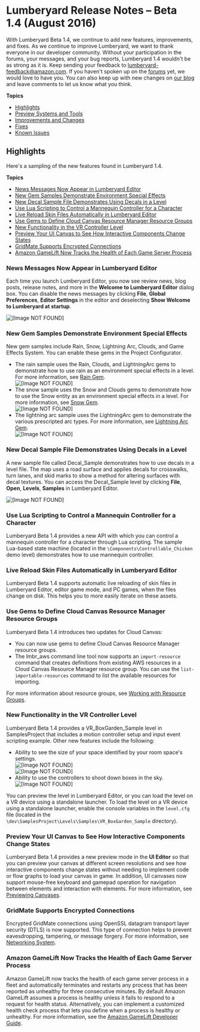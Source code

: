 # Lumberyard Release Notes – Beta 1.4 (August 2016)<a name="lumberyard-v1.4"></a>

With Lumberyard Beta 1.4, we continue to add new features, improvements, and fixes. As we continue to improve Lumberyard, we want to thank everyone in our developer community. Without your participation in the forums, your messages, and your bug reports, Lumberyard 1.4 wouldn't be as strong as it is. Keep sending your feedback to lumberyard-feedback@amazon.com. If you haven't spoken up on the [forums](https://forums.awsgametech.com/) yet, we would love to have you. You can also keep up with new changes on [our blog](https://aws.amazon.com/blogs/gametech) and leave comments to let us know what you think.

**Topics**
+ [Highlights](#lumberyard-v1.4-highlights)
+ [Preview Systems and Tools](lumberyard-v1.4-preview-systems.md)
+ [Improvements and Changes](lumberyard-v1.4-changes.md)
+ [Fixes](lumberyard-v1.4-fixes.md)
+ [Known Issues](lumberyard-v1.4-known-issues.md)

## Highlights<a name="lumberyard-v1.4-highlights"></a>

Here's a sampling of the new features found in Lumberyard 1.4.

**Topics**
+ [News Messages Now Appear in Lumberyard Editor](#lumberyard-v1.4-highlights-news-messages)
+ [New Gem Samples Demonstrate Environment Special Effects](#lumberyard-v1.4-highlights-gem-samples)
+ [New Decal Sample File Demonstrates Using Decals in a Level](#lumberyard-v1.4-highlights-decals-sample)
+ [Use Lua Scripting to Control a Mannequin Controller for a Character](#lumberyard-v1.4-highlights-lua-mannequin)
+ [Live Reload Skin Files Automatically in Lumberyard Editor](#lumberyard-v1.4-highlights-skin-live-reloading)
+ [Use Gems to Define Cloud Canvas Resource Manager Resource Groups](#lumberyard-v1.4-highlights-cloud-canvas)
+ [New Functionality in the VR Controller Level](#lumberyard-v1.4-highlights-vr-controller)
+ [Preview Your UI Canvas to See How Interactive Components Change States](#lumberyard-v1.4-highlights-ui-editor)
+ [GridMate Supports Encrypted Connections](#lumberyard-v1.4-highlights-networking)
+ [Amazon GameLift Now Tracks the Health of Each Game Server Process](#lumberyard-v1.4-highlights-gamelift)

### News Messages Now Appear in Lumberyard Editor<a name="lumberyard-v1.4-highlights-news-messages"></a>

Each time you launch Lumberyard Editor, you now see review news, blog posts, release notes, and more in the **Welcome to Lumberyard Editor** dialog box. You can disable the news messages by clicking **File**, **Global Preferences**, **Editor Settings** in the editor and deselecting **Show Welcome to Lumberyard at startup**.

![\[Image NOT FOUND\]](http://docs.aws.amazon.com/lumberyard/latest/releasenotes/images/editor-news-messages.png)

### New Gem Samples Demonstrate Environment Special Effects<a name="lumberyard-v1.4-highlights-gem-samples"></a>

New gem samples include Rain, Snow, Lightning Arc, Clouds, and Game Effects System. You can enable these gems in the Project Configurator.
+ The rain sample uses the Rain, Clouds, and LightningArc gems to demonstrate how to use rain as an environment special effects in a level. For more information, see [Rain Gem](https://docs.aws.amazon.com/lumberyard/latest/userguide/gems-system-gem-rain.html).  
![\[Image NOT FOUND\]](http://docs.aws.amazon.com/lumberyard/latest/releasenotes/images/shared-gem-sample-rain.gif)
+ The snow sample uses the Snow and Clouds gems to demonstrate how to use the Snow entity as an environment special effects in a level. For more information, see [Snow Gem](https://docs.aws.amazon.com/lumberyard/latest/userguide/gems-system-gem-snow.html).  
![\[Image NOT FOUND\]](http://docs.aws.amazon.com/lumberyard/latest/releasenotes/images/shared-gem-sample-snow.gif)
+ The lightning arc sample uses the LightningArc gem to demonstrate the various prescripted arc types. For more information, see [Lightning Arc Gem](https://docs.aws.amazon.com/lumberyard/latest/userguide/gems-system-gem-lightning-arc.html).  
![\[Image NOT FOUND\]](http://docs.aws.amazon.com/lumberyard/latest/releasenotes/images/shared-gem-sample-lightning-arc-example-animation.gif)

### New Decal Sample File Demonstrates Using Decals in a Level<a name="lumberyard-v1.4-highlights-decals-sample"></a>

A new sample file called Decal\_Sample demonstrates how to use decals in a level file. The map uses a road surface and applies decals for crosswalks, turn lanes, and skid marks to show a method for altering surfaces with decal textures. You can access the Decal\_Sample level by clicking **File**, **Open**, **Levels**, **Samples** in Lumberyard Editor. 

![\[Image NOT FOUND\]](http://docs.aws.amazon.com/lumberyard/latest/releasenotes/images/decal_screenshot_01.jpg)

### Use Lua Scripting to Control a Mannequin Controller for a Character<a name="lumberyard-v1.4-highlights-lua-mannequin"></a>

Lumberyard Beta 1.4 provides a new API with which you can control a mannequin controller for a character through Lua scripting. The sample Lua-based state machine (located in the `\Components\Controllable_Chicken` demo level) demonstrates how to use mannequin controller.

### Live Reload Skin Files Automatically in Lumberyard Editor<a name="lumberyard-v1.4-highlights-skin-live-reloading"></a>

Lumberyard Beta 1.4 supports automatic live reloading of skin files in Lumberyard Editor, editor game mode, and PC games, when the files change on disk. This helps you to more easily iterate on these assets.

### Use Gems to Define Cloud Canvas Resource Manager Resource Groups<a name="lumberyard-v1.4-highlights-cloud-canvas"></a>

Lumberyard Beta 1.4 introduces two updates for Cloud Canvas: 
+ You can now use gems to define Cloud Canvas Resource Manager resource groups.
+ The lmbr\_aws command line tool now supports an `import-resource` command that creates definitions from existing AWS resources in a Cloud Canvas Resource Manager resource group. You can use the `list-importable-resources` command to list the available resources for importing.

For more information about resource groups, see [Working with Resource Groups](https://docs.aws.amazon.com/lumberyard/latest/userguide/cloud-canvas-ui-rm-resource-groups.html).

### New Functionality in the VR Controller Level<a name="lumberyard-v1.4-highlights-vr-controller"></a>

Lumberyard Beta 1.4 provides a VR\_BoxGarden\_Sample level in SamplesProject that includes a motion controller setup and input event scripting example. Other new features include the following: 
+ Ability to see the size of your space identified by your room space's settings.  
![\[Image NOT FOUND\]](http://docs.aws.amazon.com/lumberyard/latest/releasenotes/images/vr-controller01.png)  
![\[Image NOT FOUND\]](http://docs.aws.amazon.com/lumberyard/latest/releasenotes/images/vr-controller02.gif)
+ Ability to use the controllers to shoot down boxes in the sky.  
![\[Image NOT FOUND\]](http://docs.aws.amazon.com/lumberyard/latest/releasenotes/images/VR_BoxGarden_Sample.gif)

You can preview the level in Lumberyard Editor, or you can load the level on a VR device using a standalone launcher. To load the level on a VR device using a standalone launcher, enable the console variables in the `level.cfg` file (located in the `\dev\SamplesProject\Levels\Samples\VR_BoxGarden_Sample` directory). 

### Preview Your UI Canvas to See How Interactive Components Change States<a name="lumberyard-v1.4-highlights-ui-editor"></a>

Lumberyard Beta 1.4 provides a new preview mode in the **UI Editor** so that you can preview your canvas at different screen resolutions and see how interactive components change states without needing to implement code or flow graphs to load your canvas in game. In addition, UI canvases now support mouse-free keyboard and gamepad operation for navigation between elements and interaction with elements. For more information, see [Previewing Canvases](https://docs.aws.amazon.com/lumberyard/latest/userguide/ui-editor-previewing-canvas.html).

### GridMate Supports Encrypted Connections<a name="lumberyard-v1.4-highlights-networking"></a>

Encrypted GridMate connections using OpenSSL datagram transport layer security (DTLS) is now supported. This type of connection helps to prevent eavesdropping, tampering, or message forgery. For more information, see [Networking System](https://docs.aws.amazon.com/lumberyard/latest/userguide/network-intro.html).

### Amazon GameLift Now Tracks the Health of Each Game Server Process<a name="lumberyard-v1.4-highlights-gamelift"></a>

Amazon GameLift now tracks the health of each game server process in a fleet and automatically terminates and restarts any process that has been reported as unhealthy for three consecutive minutes. By default Amazon GameLift assumes a process is healthy unless it fails to respond to a request for health status. Alternatively, you can implement a customized health check process that lets you define when a process is healthy or unhealthy. For more information, see the [Amazon GameLift Developer Guide](https://docs.aws.amazon.com/gamelift/latest/developerguide/).